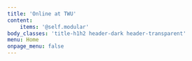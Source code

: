 ```yaml
---
title: 'Online at TWU'
content:
    items: '@self.modular'
body_classes: 'title-h1h2 header-dark header-transparent'
menu: Home
onpage_menu: false
---
```


